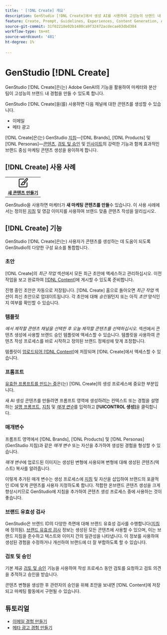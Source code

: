 ```yaml
---
title: ' [!DNL Create] 개요'
description: GenStudio [!DNL Create]에서 생성 AI를 사용하여 고성능의 브랜드 내 콘텐츠를 빠르게 생성합니다.
feature: Create, Prompt, Guidelines, Experiences, Content Generation, Approval
source-git-commit: 31f02218e02b1400ca9f32472acdecae03dbd304
workflow-type: tm+mt
source-wordcount: '481'
ht-degree: 1%

---
```



# GenStudio [!DNL Create]

GenStudio [!DNL Create]은(는) Adobe GenAI의 기능을 활용하여 마케터와 분산 팀이 고성능의 브랜드 내 경험을 만들 수 있도록 합니다.

GenStudio [!DNL Create]을(를) 사용하면 다음 채널에 대한 콘텐츠를 생성할 수 있습니다.

* 이메일
* 메타 광고
<!-- * Social media images and ads
* Display ads -->

[!DNL Create]은(는) GenStudio [지침](/help/user-guide/guidelines/overview.md)—[!DNL Brands], [!DNL Products] 및 [!DNL Personas]—[콘텐츠](/help/user-guide/content/overview.md), [검토 및 승인](/help/user-guide/approvals/overview.md) 및 [인사이트](/help/user-guide/insights/overview.md)의 강력한 기능과 함께 효과적인 브랜드 중심 마케팅 콘텐츠 생성을 용이하게 합니다.

## [!DNL Create] 사용 사례

<table style="table-layout:fixed">
<tr style="border: 0;">
   <td align="center" valign="top" width="100">
      <a href="/help/tutorials/tutorials.md">
      <img alt="새 콘텐츠 만들기" src="../../assets/icons/icon-create.svg" width="35">
      </a>
      <div>
         <a href="/help/tutorials/tutorials.md">
         <strong>새 콘텐츠 만들기</strong>
         </a>
      </div>
   </td>
   <!-- <td align="center" valign="top" width="100">
      <a href="/help/user-guide/content/overview.md">
      <img alt="Re-use existing content" src="../../assets/icons/icon-addContent.svg" width="35">
      </a>
      <div>
         <a href="/help/user-guide/content/overview.md">
         <strong>Re-use existing content</strong>
         </a>
      </div>
   </td>
   <td align="center" valign="top" width="100">
      <a href="../create/generate-variants.md">
      <img alt="Generate variants of approved content" src="../../assets/icons/icon-template.svg" width="35">
      </a>
      <div>
         <a href="../create/generate-variants.md">
         <strong>Generate variants of approved content</strong>
         </a>
      </div>
   </td> -->
</tr>
</table>

GenStudio을 사용하면 마케터가 **새 마케팅 콘텐츠를 만들**&#x200B;수 있습니다. 이 사용 사례에서는 정의된 [지침](/help/user-guide/guidelines/overview.md) 및 영감 이미지를 사용하여 브랜드 맞춤 콘텐츠 작성을 알리십시오.
<!-- * **Re-use existing content** - In this use case, upload an existing email, ad, or image to GenStudio and use the power of Adobe generative AI technology to revise and improve existing content. 
* **Generate variants of approved content** - In this use case, [generate variations of content that is approved by stakeholders](generate-variants.md) and published to [!DNL Content]. -->

## [!DNL Create] 기능

GenStudio [!DNL Create]은(는) 사용자가 콘텐츠를 생성하는 데 도움이 되도록 GenStudio의 다양한 구성 요소를 통합합니다.

### 초안

[!DNL Create]의 _최근 작업_ 섹션에서 모든 최근 초안에 액세스하고 관리하십시오. 이전 작업을 보고 완료하여 [[!DNL Content]](/help/user-guide/content/overview.md)에 게시할 수 있도록 준비합니다.

진행 중인 초안은 자동으로 저장됩니다. [!DNL Create] 홈으로 돌아오면 _최근 작업_ 섹션이 최신 초안으로 업데이트됩니다. 각 초안에 대해 _승인됨_&#x200B;인지 또는 아직 _초안_ 양식인지 여부를 확인할 수 있습니다.

### 템플릿

_에서 제작할 콘텐츠 채널을 선택한 후 오늘 제작할 콘텐츠를 선택하십시오._ 섹션에서 콘텐츠 생성에 사용할 브랜드 승인 템플릿에 액세스할 수 있습니다. 템플릿을 사용하여 콘텐츠 작성 프로세스를 바로 시작하고 정의된 브랜드 정체성에 맞게 조정합니다.

템플릿이 [업로드되어  [!DNL Content]](/help/user-guide/content/overview.md)에 저장되며 [!DNL Create]에서 액세스할 수 있습니다.

### 프롬프트

[유효한 프롬프트를 만드는 중](/help/user-guide/effective-prompts.md)은(는) [!DNL Create]의 생성 프로세스에 중요한 부분입니다.

새 AI 생성 콘텐츠를 만들려면 프롬프트 영역에 생성하려는 컨텍스트 또는 경험을 설명하는 [설명 프롬프트](/help/user-guide/effective-prompts.md), [지침](/help/user-guide/guidelines/overview.md) 및 [_매개 변수_](#parameters)&#x200B;를 입력하고 **[!UICONTROL 생성]**&#x200B;을 클릭합니다.

### 매개변수

프롬프트 영역에서 [!DNL Brands], [!DNL Products] 및 [!DNL Personas](GenStudio 지침)과 같은 _매개 변수_ 또는 자산을 추가하여 생성된 경험을 형성할 수 있습니다.

_매개 변수_&#x200B;에 업로드된 이미지는 생성된 변형에 사용되며 변형에 대해 생성된 콘텐츠(텍스트) 복사를 알려줍니다.

이렇게 추가된 매개 변수는 생성 프로세스에 [지침](/help/user-guide/guidelines/overview.md) 및 자산을 삽입하여 브랜드의 포괄적인 ID에 맞게 콘텐츠를 사용자 지정하도록 합니다. 적합한 온브랜드 콘텐츠 생성을 크게 향상시키므로 GenStudio에 지침을 추가하여 콘텐츠 생성 프로세스 중에 사용하는 것이 좋습니다.

### 브랜드 유효성 검사

GenStudio은 브랜드 ID의 다양한 측면에 대해 브랜드 유효성 검사를 수행합니다([지침](/help/user-guide/guidelines/overview.md)에 정의됨). [브랜드 유효성 검사](/help/user-guide/guidelines/brand-validation.md) 정보는 생성된 모든 콘텐츠에 사용할 수 있으며, 이는 브랜드 지침을 준수하고 텍스트와 이미지 간의 일관성을 나타냅니다. 이 정보를 사용하여 생성된 경험을 수정하거나 개선하여 브랜드에 더 잘 부합하도록 할 수 있습니다.

### 검토 및 승인

기본 제공 [검토 및 승인](/help/user-guide/approvals/overview.md) 기능을 사용하여 작성 프로세스 동안 검토를 요청하고 검토 의견을 추적하고 승인을 받습니다.

콘텐츠 변형을 생성한 후 관련자의 승인을 위해 초안을 보내면 [!DNL Content]에 저장되고 마케팅 활동에서 구현될 수 있습니다.

## 튜토리얼

* [이메일 경험 만들기](/help/tutorials/create-email-experience.md)
* [메타 광고 경험 만들기](/help/tutorials/create-meta-ad.md)

<!-- ### Anatomy of an email experience

## Prerequisites for using Create -->
